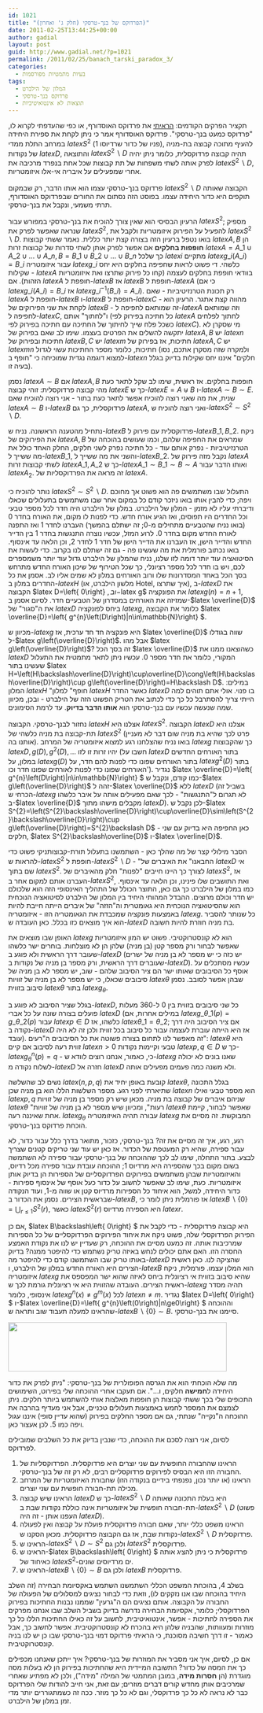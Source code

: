 ```yaml
---
id: 1021
title: "הפרדוקס של בנך-טרסקי (חלק ג' ואחרון))"
date: 2011-02-25T13:44:25+00:00
author: gadial
layout: post
guid: http://www.gadial.net/?p=1021
permalink: /2011/02/25/banach_tarski_paradox_3/
categories:
  - בעיות מתמטיות מפורסמות
tags:
  - המלון של הילברט
  - פרדוקס בנך-טרסקי
  - תוצאות לא אינטואיטיביות
---
```

תקציר הפרקים הקודמים: [הראיתי](http://www.gadial.net/?p=1017) את פרדוקס האוסדורף, או כפי שהעדפתי לקרוא לו, "פרדוקס כמעט בנך-טרסקי". פרדוקס האוסדורף אמר כי ניתן לקחת את ספירת היחידה במרחב התלת ממדי $latex S^{2}$ (פניו של כדור שרדיוסו 1), להעיף מתוכה קבוצה בת-מניה של נקודות $latex D$, והתוצאה $latex S^{2}\backslash D$ תהיה קבוצה פרדוקסלית, כלומר ניתן יהיה לפרק אותה לשתי משפחות של תת קבוצות שכל אחת בנפרד מרכיבה את $latex S^{2}\backslash D$, אחרי שמפעילים על איבריה אי-אלו איזומטריות.

פרדוקס בנך-טרסקי עצמו הוא אותו הדבר, רק שבמקום $latex S^{2}\backslash D$ הקבוצה שאותה תוקפים היא כדור היחידה עצמו. בפוסט הזה נסתום את החורים שבפרדוקס האוסדורף, תרתי משמעי, ונקבל את בנך-טרסקי.

הרעיון הבסיסי הוא שאין צורך להוכיח את בנך-טרסקי במפורש עבור $latex S^{2}$; מספיק שנראה שאפשר לפרק את $latex S^{2}$, להפעיל על הפירוק איזומטריות ולקבל את $latex S^{2}\backslash D$. בואו נטפל ברעיון הזה בצורה קצת יותר כללית. נאמר ששתי קבוצות $latex A,B$ הן **חופפות בחלקים** אם אפשר לפרק אותן לשתי סדרות של קבוצות זרות $latex A=A\_{1}\cup A\_{2}\cup\dots\cup A\_{n},B=B\_{1}\cup B\_{2}\cup\dots\cup B\_{n}$ כך שלכל $latex i$ מתקיים $latex g\_{i}\left(A\_{i}\right)=B\_{i}$ עבור איזומטריה $latex g\_{i}$ כלשהי. די פשוט לראות שחפיפה בחלקים היא יחס שקילות - $latex A$ בוודאי חופפת בחלקים לעצמה (קחו כל פירוק שתרצו ואת איזומטריות הזהות). אם $latex A$ חופפת ל-$latex B$ אז $latex B$ חופפת ל-$latex A$ (כי אם $latex g\_{i}\left(A\_{i}\right)=B\_{i}$ אז $latex g\_{i}^{-1}\left(B\_{i}\right)=A\_{i}$). רק תכונת הטרנזיטיביות - שאם $latex A$ חופפת ל-$latex B$ ו-$latex B$ חופפת ל-$latex C$ - מהווה קצת אתגר. הרעיון הוא לקחת את שני הפירוקים של $latex B$ - זה שמותאם לחפיפה ל-$latex A$ וזה שמותאם לחפיפה ל-$latex C$, ו"לחתוך" אותם (כל חתיכה בפירוק לפי $latex A$ לחתוך לפלחים כשכל פלח שייך לחיתוך של החתיכה עם חתיכה בפירוק לפי $latex C$). מי שסקרן לא יתקשה להשלים את הפרטים בעצמו. שימו לב שאם בפירוק של $latex A,B$ יש $latex n$ חתיכות ובפירוק של $latex B,C$ יש $latex m$ חתיכות, אז בפירוק של $latex A,C$ יש $latex mn$ חתיכות, כלומר מספר החתיכות עשוי לגדול (ולמקרה שזה מסקרן אתכם, נסו למצוא דוגמה נגדית שמוכיחה כי "חופף ב-$latex n$ חלקים" איננו יחס שקילות בדיוק בגלל בעיה זו).

נסמן $latex A\sim B$ אם $latex A,B$ חופפות בחלקים. אז ראשית, שימו לב שקל לתאר כעת מהי קבוצה פרדוקסלית: זוהי קבוצה $latex E$ כך ש-$latex E=A\uplus B$ ו-$latex A\sim B\sim E$. שנית, את מה שאני רוצה להוכיח אפשר לתאר כעת בתור - אני רוצה להוכיח שאם $latex A\sim B$ ו-$latex B$ פרדוקסלית, כך גם $latex A$, ואני רוצה להוכיח ש-$latex S^{2}\sim S^{2}\backslash D$.

נתחיל מהטענה הראשונה. נניח ש-$latex B$ פרדוקסלית עם פירוק ל-$latex B\_{1},B\_{2}$. ניקח את הפירוקים של $latex A,B$ שמראים את החפיפה שלהם, וכמו שעושים בהוכחה של הטרנזיטיביות - נפרק אותם עוד - כל חתיכה נפרק לשני חלקים, החלק האחד כולל את מה ששייך ל-$latex B\_{1}$, והשני את מה ששייך ל-$latex B\_{2}$. נקבל מזה פירוק של $latex A$ לשתי קבוצות זרות $latex A\_{1},A\_{2}$ כך ש-$latex A\_{1}\sim B\_{1}\sim B\sim A$ ואותו הדבר עבור $latex A_{2}$. זה מראה את הפרדוקסליות של $latex A$.

נותר להוכיח כי $latex S^{2}\sim S^{2}\backslash D$. התעלול שבו משתמשים פה הוא פשוט אך מחוכם ויפה; כדי להבין אותו בואו ניזכר קודם כל במקום אחר שבו משתמשים בתעלולים שכאלו ודיברתי עליו לא מזמן - המלון של הילברט. במלון של הילברט היה חדר לכל מספר טבעי וכל החדרים היו תפוסים, ואז הגיע אורח חדש. כדי לפנות לו מקום, את האורח בחדר 0 (בואו נניח שהטבעיים מתחילים מ-0; זה ישתלם בהמשך) העברנו לחדר 1 ואז התפנה לאורח החדש מקום בחדר 0. לרוע המזל, עכשיו נוצרה התנגשות בחדר 1 בין הדייר החדש והדייר הישן, אז העברנו את הדייר הישן של חדר 1 לחדר 2, וכן הלאה עד אינסוף. בואו נכתוב פורמלית את מה שעשינו פה - גם זה ישתלם לנו בקרוב. כדי לעשות את הסיטואציה עוד יותר דומה לזו שלנו, נניח שהמלון של הילברט גדול עוד יותר משמספרים לכם, ויש בו חדר לכל מספר רציונלי, כך שכל הטירוף של שיכון האורח החדש מתרחש בסך הכל באחד המסדרונות שלו ורוב האורחים במלון לא שמים אליו לב. אסמן את כל החדרים במלון ב-$latex H$ (מלשון הילברט, או Hotel, איך שתרצו), ב-$latex D$ את הקבוצה $latex D=\left\{ 0\right\} $, וב-$latex g$ את הפונקציה $latex g\left(n\right)=n+1$, שמזיזה את האורחים במסדרון של הטבעיים חדר. לסיום אסמן ב-$latex \overline{D}$ את ה"סגור" של $latex D$ ביחס לפונקציה $latex g$, כלומר את הקבוצה $latex \overline{D}=\left\{ g^{n}\left(D\right)|n\in\mathbb{N}\right\} $.

מכיוון ש-$latex g$ היא פונקציה חד חד ערכית, אז $latex \overline{D}$ שווה בגודלו ל-$latex g\left(\overline{D}\right)$. אבל מהו $latex g\left(\overline{D}\right)$? זה בסך הכל $latex \overline{D}$ כשהוצאנו ממנו את $latex D$ המקורי, כלומר את חדר מספר 0. עכשיו ניתן לתאר מתמטית את התעלול שעשינו בתור $latex H=\left(H\backslash\overline{D}\right)\cup\overline{D}\cong\left(H\backslash\overline{D}\right)\cup g\left(\overline{D}\right)=H\backslash D$. במילים: המלון $latex H$ "חופף" למלון $latex H$ כאשר החדר $latex D$ בו פנוי. אולי אתם תוהים למה הייתי צריך להסתרבל כל כך כדי לכתוב את הטריק הפשוט הזה של הילברט - ובכן, מכיוון שמה שנעשה עכשיו עם בנך-טרסקי הוא **אותו הדבר בדיוק**. עד לרמת הסימונים.

נחזור לבנך-טרסקי. הקבוצה $latex H$ אצלנו היא $latex S^{2}$. הקבוצה $latex D$ אצלנו היא תת-קבוצה בת מניה כלשהי של $latex S^{2}$ (פרט לכך שהיא בת מניה שום דבר לא מעניין אותנו בה). בואו נניח שהצלחנו רגע למצוא איזומטריה של המרחב $latex g$ כך שהקבוצות $latex D,g\left(D\right),g^{2}\left(D\right),\dots$ יהיו זרות זו לזו (חשבו על $latex D$ בתור האורחים החדשים במלון, על $latex g\left(D\right)$ בתור האורחים שפונו כדי לפנות להם חדר, על $latex g^{2}\left(D\right)$ בתור האורחים שפונו כדי לפנות לאורחים שפונו חדר וכו'). נגדיר $latex \overline{D}=\left\{ g^{n}\left(D\right)|n\in\mathbb{N}\right\} $ כמו קודם, ונקבל ש-$latex g\left(\overline{D}\right)$ זהה ל-$latex \overline{D}$ ללא $latex D$ (בשביל זה הכרחי ש-$latex g$ לא תגרום ל"התנגשות" - לכך שאם מפעילים אותה על איבר כלשהו ב-$latex \overline{D}$ מקבלים מישהו מתוך $latex D$). לכן נקבל ש-$latex S^{2}=\left(S^{2}\backslash\overline{D}\right)\cup\overline{D}\sim\left(S^{2}\backslash\overline{D}\right)\cup g\left(\overline{D}\right)=S^{2}\backslash D$ - כאן החפיפה היא בדיוק עם שני חלקים, $latex S^{2}\backslash\overline{D}$ ו-$latex \overline{D}$.

הסבר מילולי קצר של מה שהלך כאן - השתמשנו בתעלול תורת-קבוצותניקי פשוט כדי להראות ש-$latex S^{2}$ חופפת ל-$latex S^{2}\backslash D$ - "החבאנו" את האיברים של $latex D$ אי שם בתוך $latex S^{2}$. לצורך כך היינו חייבים "לפנות" חלק מהאיברים של $latex S^{2}$, אז העברנו אותם למקום אחר ב-$latex S^{2}$, ואת התושבים שלו פינינו, וכן הלאה עד אינסוף. כמו במלון של הילברט כך גם כאן, התוצר הכולל של התהליך האינסופי הזה הוא שלכולם יש חדר וכולם מרוצים. ההבדל המהותי היחיד בין המלון של הילברט לסיטואציה הנוכחית הוא שהסיטואציה הנוכחית היא גאומטרית וה"הזזה" של איברים הייתה חייבת להיות באמצעות פונקציה שמכבדת את הגאומטריה הזו - איזומטריה $latex g$. כל שנותר להסביר הוא איך מוצאים כזו בכלל. כאן העובדה ש-$latex D$ בת מניה חוזרת להיות חשובה.

האופן שבו מוצאים את $latex g$ הוא לא קונסטרוקטיבי. פשוט יש המון איזומטריות שאפשר לבחור ורק מספר קטן (בן מניה) שלהן הן לא מוצלחות. בוחרים ישר כלשהו שעובר דרך הראשית ולא פוגע ב-$latex D$ (יש כזה כי יש מספר לא בן מניה של ישרים שעוברים דרך הראשית, ורק מספר בן מניה של נקודות ב-$latex D$). עכשיו מסתכלים על אוסף כל הסיבובים שאותו ישר הם ציר הסיבוב שלהם - שוב, יש מספר לא בן מניה של סיבובים שכאלו, כי יש מספר לא בן מניה של זוויות $latex \theta$ שבהן אפשר לסובב. נסמן סיבוב בזווית $latex \theta$ בתור $latex g_{\theta}$.

בגלל שציר הסיבוב לא פוגע ב-$latex D$, כל שני סיבובים בזווית בין 0 ל-360 מעלות פועלים בצורה שונה על כל אברי $latex D$ (במילים אחרות, אם $latex g\_{\theta\_{1}}\left(p\right)=g\_{\theta\_{2}}\left(p\right)$ עבור $latex p\in D$ כלשהו, אז $latex \theta\_{1}=\theta\_{2}$; אם ציר הסיבוב היה דרך נקודה ב-$latex D$ אז היא הייתה עוברת לעצמה עבור כל סיבוב בכל זווית ולכן זה לא היה עובד). זה מאפשר לנו לתחום בצורה פשוטה את כל הסיבובים ה"רעים": $latex \theta$ היא זווית רעה לסיבוב אם קיים $latex n>0$ טבעי וקיימות נקודות $latex p,q\in D$ כך ש-$latex g_{\theta}^{n}\left(p\right)=q$ - כי, כאמור, אנחנו רוצים לוודא ש-$latex g$ שאנו בונים לא יכולה לשלוח נקודה מ-$latex D$ חזרה אל $latex D$ ולא משנה כמה פעמים מפעילים אותה.

נשים לב שהשלשה $latex \left(n,p,q\right)$ קובעת באופן יחיד את $latex \theta$, בגלל התכונה שתיארתי לפני רגע. מספר השלשות הללו הוא בן מניה שכן $latex n$ הוא מספר טבעי ואילו $latex p,q$ שניהם איברים של קבוצה בת מניה. מכאן שיש רק מספר בן מניה של זוויות $latex \theta$ "רעות", ומכיוון שיש מספר לא בן מניה של זוויות $latex \theta$ שאפשר לבחור, קיימת אחת שאיננה רעה. $latex g_{\theta}$ עבורה תהיה האיזומטריה $latex g$ המבוקשת. זה מסיים את הוכחת פרדוקס בנך-טרסקי.

רגע, רגע, איך זה מסיים את זה? בנך-טרסקי, כזכור, מתואר בדרך כלל עבור כדור, לא עבור ספירה, שהיא רק המעטפת של הכדור. אז כאן יש עוד שני טריקים קטנים שצריך לבצע. בתור התחלה, שימו לב לכך שההוכחה של בנך-טרסקי עבור ספירה לא השתמשה בשום מקום בכך שהספירה היא מרדיוס 1; ההוכחה עובדת עבור ספירה מכל רדיוס, והאיזומטריות שבהן משתמשים בפירוקים הפרדוקסליים של הספירות הן בדיוק אותן איזומטריות. כעת, שימו לב שאפשר לחשוב על כדור כעל אוסף של אינסוף ספירות - כדור היחידה, למשל, הוא איחוד כל הספירות מרדיוס קטן או שווה מ-1, ועוד הנקודה שבראשית הצירים. נסמן את הכדור ב-$latex B$, אז פורמלית ניתן לומר כי $latex B\backslash\left\{ 0\right\} =\bigcup_{r\le1}S^{2}\left(r\right)$, כאשר $latex S^{2}\left(r\right)$ היא הספירה מרדיוס $latex r$.

אם כן, $latex B\backslash\left\{ 0\right\} $ היא קבוצה פרדוקסלית - כדי לקבל את הפירוק הפרדוקסלי שלה, פשוט ניקח את איחוד הפירוקים הפרדוקסליים של כל הספירות שמרכיבות אותה. זה כמעט מסיים את ההוכחה, רק שעדיין יש לנו את נקודת האמצע החסרה הזו. האם אתם יכולים לנחש באיזה טריק נשתמש כדי להיפטר ממנה? בדיוק באותו טריק שבו השתמשנו קודם כדי להיפטר מה-$latex D$ שהציקה לנו. כאן ראשית הצירים היא האורח החדש במלון של הילברט, ו-$latex B$ הוא המלון עצמו. פורמלית, ניקח איזומטריה $latex g$ שהיא סיבוב בזווית אי רציונלית ביחס לאיזה שהוא ישר המפספס את ראשית הצירים. העובדה שהזווית היא אי רציונלית גורמת לכך ש-$latex g$ תהיה מסדר אינסופי, כלומר $latex g^{n}\left(x\right)\ne g^{m}\left(x\right)$ לכל $latex n\ne m$. נגדיר $latex D=\left\{ 0\right\} $ ו-$latex \overline{D}=\left\{ g^{n}\left(0\right)|n\ge0\right\} $ וההוכחה שהראינו למעלה תעבוד שוב ותראה ש-$latex B\backslash\left\{ 0\right\} \sim B$. סיימנו את בנך-טרסקי.

[<img class="alignnone size-full wp-image-1010" title="445px-Banach-Tarski_Paradox.svg" src="http://www.gadial.net/wp-content/uploads/2011/02/445px-Banach-Tarski_Paradox.svg_.png" alt="" width="445" height="100" />](http://www.gadial.net/wp-content/uploads/2011/02/445px-Banach-Tarski_Paradox.svg_.png)

מה שלא הוכחתי הוא את הגרסה הפופולרית של בנך-טרסקי: "ניתן לפרק את כדור היחידה ל**חמישה** חלקים, ו&#8230;". אם תעקבו אחרי ההוכחה שלי בפירוט, השימושים התכופים שלי בכך ששתי קבוצות הן חופפות מאלצות אותי להשתמש ביותר חלקים. ניתן לצמצם את המספר לחמש באמצעות תעלולים טכניים, אבל אני מעדיף בהרבה את ההוכחה ה"נקייה" שנתתי, גם אם מספר החלקים בפירוק (שהוא עדיין סופי) איננו עגול ויפה כמו 5. לכן אעצור כאן.

לסיום, אני רוצה לסכם את ההוכחה, כדי שנבין בדיוק את כל השלבים שמובילים לפרדוקס.

  1. הראינו שהחבורה החופשית עם שני יוצרים היא פרדוקסלית. הפרדוקסליות של החבורה הזו היא הבסיס לפירוקים פרדוקסליים רבים, לא רק זה של בנך-טרסקי.
  2. הראינו (או יותר נכון, נפנפתי בידיים בנקודה הזו) שחבורת האיזומטריות של המרחב מכילה תת-חבורה חופשית עם שני יוצרים.
  3. הראינו שיש קבוצה $latex D$ כך ש-$latex S^{2}\backslash D$ היא בעלת התכונה שאותה תת-חבורה חופשית של איזומטריות אינה כוללת נקודות שבת ב-$latex S^{2}\backslash D$ (פשוט העפנו אותן - זה היה $latex D$).
  4. הראינו משפט כללי יותר, שאם חבורה פרדוקסלית פועלת על קבוצה ואין לפעולה נקודות שבת, אז גם הקבוצה פרדוקסלית. מכאן הסקנו ש-$latex S^{2}\backslash D$ פרדוקסלית.
  5. הראינו ש-$latex S^{2}\backslash D\sim S^{2}$ ולכן גם $latex S^{2}$ פרדוקסלית.
  6. הראינו ש-$latex B\backslash\left\{ 0\right\} $ פרדוקסלית כי ניתן להציג אותה כאיחוד של $latex S^{2}$-ים מרדיוסים שונים.
  7. הראינו ש-$latex B\backslash\left\{ 0\right\} \sim B$ ולכן גם $latex B$ פרדוקסלית.

בשלב 4, בהוכחת המשפט הכללי השתמשנו השתמש באקסיומת הבחירה (זה השלב היחיד בהוכחה שבו אנו נזקקים לו), וזאת כדי לבחור נציגים למסלולים של הפעולה של החבורה על הקבוצה. אותם נציגים הם ה"גרעין" שממנו נבנות החתיכות בפירוק הפרדוקסלי; כלומר, אקסיומת הבחירה נדרשה בדיוק בשביל השלב שבו אנחנו מפרקים את הספירה לחתיכות - אפשר, אינטואיטיבית, לחשוב על זה כאילו החתיכות הללו כל כך מוזרות ומעוותות, שהבניה שלהן היא בהכרח לא קונסטרוקטיבית. אפשר לחשוב כך, אבל כאמור - זו דרך חשיבה מסוכנת, כי הראיתי פרדוקס דמוי בנך-טרסקי שבו כן יש לנו בניה קונסטרוקטיבית.

אם כן, לסיום, איך אני מסביר את המוזרות של בנך-טרסקי? איך ייתכן שאנחנו מכפילים כך את המסה של כדור? התשובה המיידית היא שהחתיכות בפירוק הן לא בעלות מסה מוגדרת (הן **חסרות מידה**, במובן המתמטי של המילה "מידה"), ולכן לא מפתיע שאחרי שמרכיבים אותן מחדש קורים דברים מוזרים; עם זאת, אני חייב להודות שלי הפרדוקס כבר לא נראה לא כל כך פרדוקסלי, וגם לא כל כך מוזר. ככה זה כשמתגוררים יותר מדי זמן במלון של הילברט.